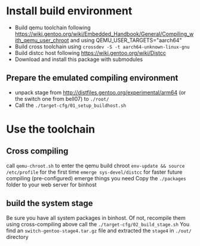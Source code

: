 # Install build environment

- Build qemu toolchain following https://wiki.gentoo.org/wiki/Embedded_Handbook/General/Compiling_with_qemu_user_chroot and using QEMU_USER_TARGETS="aarch64"
- Build cross toolchain using `crossdev -S -t aarch64-unknown-linux-gnu`
- Build distcc host following https://wiki.gentoo.org/wiki/Distcc
- Download and install this package with submodules

## Prepare the emulated compiling environment
- unpack stage from http://distfiles.gentoo.org/experimental/arm64 (or the switch one from bell07) to `./root/`
- Call the `./target-cfg/01_setup_buildhost.sh`

# Use the toolchain
## Cross compiling
call `qemu-chroot.sh` to enter the qemu build chroot
`env-update && source /etc/profile` for the first time
`emerge sys-devel/distcc` for faster future compiling (pre-configured)
emerge things you need
Copy the `./packages` folder to your web server for binhost

## build the system stage
Be sure you have all system packages in binhost. Of not, recompile them using cross-compiling above
call the `./target-cfg/02_build_stage.sh`
You find an `switch-gentoo-stage4.tar.gz` file and extracted the `stage4` in `./out/` directory
